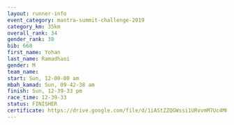 ```yaml
---
layout: runner-info 
event_category: mantra-summit-challenge-2019 
category_km: 35km 
overall_rank: 34
gender_rank: 30
bib: 668
first_name: Yohan
last_name: Ramadhani
gender: M
team_name: 
start: Sun, 12-00-00 am
mbah_kamad: Sun, 09-42-38 am
finish: Sun, 12-39-33 pm
race_time: 12-39-33
status: FINISHER
certificate: https://drive.google.com/file/d/1iAStZZQGWssi1URvvmM7Uc4MHIzdVKc4/view?usp=sharing
---
```

